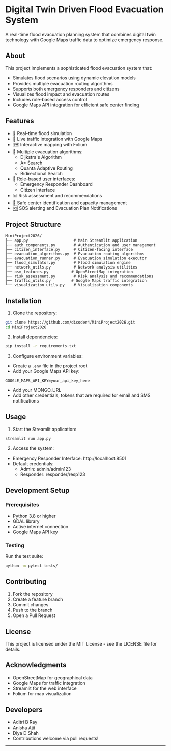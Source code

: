 # Digital Twin Driven Flood Evacuation System

A real-time flood evacuation planning system that combines digital twin technology with Google Maps traffic data to optimize emergency response.

## About

This project implements a sophisticated flood evacuation system that:
- Simulates flood scenarios using dynamic elevation models
- Provides multiple evacuation routing algorithms
- Supports both emergency responders and citizens
- Visualizes flood impact and evacuation routes
- Includes role-based access control
- Google Maps API integration for efficient safe center finding

## Features

- 🌊 Real-time flood simulation
- 🚗 Live traffic integration with Google Maps
- 🗺️ Interactive mapping with Folium
- 🚦 Multiple evacuation algorithms:
  - Dijkstra's Algorithm
  - A* Search
  - Quanta Adaptive Routing
  - Bidirectional Search
- 👥 Role-based user interfaces:
  - Emergency Responder Dashboard
  - Citizen Interface
- 📊 Risk assessment and recommendations
- 🏥 Safe center identification and capacity management
- 🆘 SOS alerting and Evacuation Plan Notifications


## Project Structure

```
MiniProject2026/
├── app.py                    # Main Streamlit application
├── auth_components.py        # Authentication and user management
├── citizen_interface.py      # Citizen-facing interface
├── evacuation_algorithms.py  # Evacuation routing algorithms
├── evacuation_runner.py      # Evacuation simulation executor
├── flood_simulator.py        # Flood simulation engine
├── network_utils.py          # Network analysis utilities
├── osm_features.py          # OpenStreetMap integration
├── risk_assessment.py        # Risk analysis and recommendations
├── traffic_utils.py         # Google Maps traffic integration
└── visualization_utils.py    # Visualization components
```

## Installation

1. Clone the repository:
```bash
git clone https://github.com/dicoder4/MiniProject2026.git
cd MiniProject2026
```

2. Install dependencies:
```bash
pip install -r requirements.txt
```

3. Configure environment variables:
- Create a `.env` file in the project root
- Add your Google Maps API key:
```
GOOGLE_MAPS_API_KEY=your_api_key_here
```
- Add your MONGO_URL
- Add other credentials, tokens that are required for email and SMS notifications 

## Usage

1. Start the Streamlit application:
```bash
streamlit run app.py
```

2. Access the system:
- Emergency Responder Interface: http://localhost:8501
- Default credentials:
  - Admin: admin/admin123
  - Responder: responder/resp123

## Development Setup

### Prerequisites
- Python 3.8 or higher
- GDAL library
- Active internet connection
- Google Maps API key

### Testing
Run the test suite:
```bash
python -m pytest tests/
```

## Contributing

1. Fork the repository
2. Create a feature branch
3. Commit changes
4. Push to the branch
5. Open a Pull Request

## License

This project is licensed under the MIT License - see the LICENSE file for details.

## Acknowledgments

- OpenStreetMap for geographical data
- Google Maps for traffic integration
- Streamlit for the web interface
- Folium for map visualization

## Developers

* Aditri B Ray
* Anisha Ajit 
* Diya D Shah
* Contributions welcome via pull requests!

---
